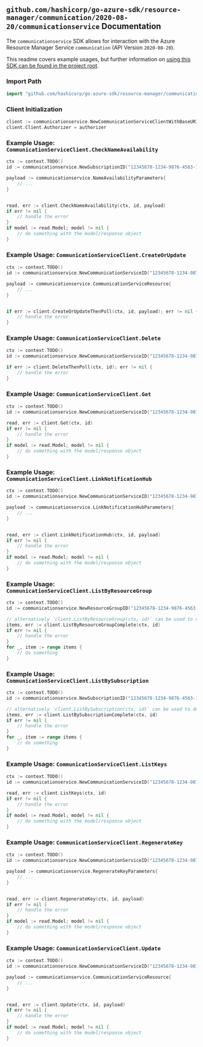 
## `github.com/hashicorp/go-azure-sdk/resource-manager/communication/2020-08-20/communicationservice` Documentation

The `communicationservice` SDK allows for interaction with the Azure Resource Manager Service `communication` (API Version `2020-08-20`).

This readme covers example usages, but further information on [using this SDK can be found in the project root](https://github.com/hashicorp/go-azure-sdk/tree/main/docs).

### Import Path

```go
import "github.com/hashicorp/go-azure-sdk/resource-manager/communication/2020-08-20/communicationservice"
```


### Client Initialization

```go
client := communicationservice.NewCommunicationServiceClientWithBaseURI("https://management.azure.com")
client.Client.Authorizer = authorizer
```


### Example Usage: `CommunicationServiceClient.CheckNameAvailability`

```go
ctx := context.TODO()
id := communicationservice.NewSubscriptionID("12345678-1234-9876-4563-123456789012")

payload := communicationservice.NameAvailabilityParameters{
	// ...
}


read, err := client.CheckNameAvailability(ctx, id, payload)
if err != nil {
	// handle the error
}
if model := read.Model; model != nil {
	// do something with the model/response object
}
```


### Example Usage: `CommunicationServiceClient.CreateOrUpdate`

```go
ctx := context.TODO()
id := communicationservice.NewCommunicationServiceID("12345678-1234-9876-4563-123456789012", "example-resource-group", "communicationServiceValue")

payload := communicationservice.CommunicationServiceResource{
	// ...
}


if err := client.CreateOrUpdateThenPoll(ctx, id, payload); err != nil {
	// handle the error
}
```


### Example Usage: `CommunicationServiceClient.Delete`

```go
ctx := context.TODO()
id := communicationservice.NewCommunicationServiceID("12345678-1234-9876-4563-123456789012", "example-resource-group", "communicationServiceValue")

if err := client.DeleteThenPoll(ctx, id); err != nil {
	// handle the error
}
```


### Example Usage: `CommunicationServiceClient.Get`

```go
ctx := context.TODO()
id := communicationservice.NewCommunicationServiceID("12345678-1234-9876-4563-123456789012", "example-resource-group", "communicationServiceValue")

read, err := client.Get(ctx, id)
if err != nil {
	// handle the error
}
if model := read.Model; model != nil {
	// do something with the model/response object
}
```


### Example Usage: `CommunicationServiceClient.LinkNotificationHub`

```go
ctx := context.TODO()
id := communicationservice.NewCommunicationServiceID("12345678-1234-9876-4563-123456789012", "example-resource-group", "communicationServiceValue")

payload := communicationservice.LinkNotificationHubParameters{
	// ...
}


read, err := client.LinkNotificationHub(ctx, id, payload)
if err != nil {
	// handle the error
}
if model := read.Model; model != nil {
	// do something with the model/response object
}
```


### Example Usage: `CommunicationServiceClient.ListByResourceGroup`

```go
ctx := context.TODO()
id := communicationservice.NewResourceGroupID("12345678-1234-9876-4563-123456789012", "example-resource-group")

// alternatively `client.ListByResourceGroup(ctx, id)` can be used to do batched pagination
items, err := client.ListByResourceGroupComplete(ctx, id)
if err != nil {
	// handle the error
}
for _, item := range items {
	// do something
}
```


### Example Usage: `CommunicationServiceClient.ListBySubscription`

```go
ctx := context.TODO()
id := communicationservice.NewSubscriptionID("12345678-1234-9876-4563-123456789012")

// alternatively `client.ListBySubscription(ctx, id)` can be used to do batched pagination
items, err := client.ListBySubscriptionComplete(ctx, id)
if err != nil {
	// handle the error
}
for _, item := range items {
	// do something
}
```


### Example Usage: `CommunicationServiceClient.ListKeys`

```go
ctx := context.TODO()
id := communicationservice.NewCommunicationServiceID("12345678-1234-9876-4563-123456789012", "example-resource-group", "communicationServiceValue")

read, err := client.ListKeys(ctx, id)
if err != nil {
	// handle the error
}
if model := read.Model; model != nil {
	// do something with the model/response object
}
```


### Example Usage: `CommunicationServiceClient.RegenerateKey`

```go
ctx := context.TODO()
id := communicationservice.NewCommunicationServiceID("12345678-1234-9876-4563-123456789012", "example-resource-group", "communicationServiceValue")

payload := communicationservice.RegenerateKeyParameters{
	// ...
}


read, err := client.RegenerateKey(ctx, id, payload)
if err != nil {
	// handle the error
}
if model := read.Model; model != nil {
	// do something with the model/response object
}
```


### Example Usage: `CommunicationServiceClient.Update`

```go
ctx := context.TODO()
id := communicationservice.NewCommunicationServiceID("12345678-1234-9876-4563-123456789012", "example-resource-group", "communicationServiceValue")

payload := communicationservice.CommunicationServiceResource{
	// ...
}


read, err := client.Update(ctx, id, payload)
if err != nil {
	// handle the error
}
if model := read.Model; model != nil {
	// do something with the model/response object
}
```
